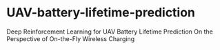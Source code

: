 # UAV-battery-lifetime-prediction
Deep Reinforcement Learning for UAV Battery Lifetime Prediction On the Perspective of On-the-Fly Wireless Charging
